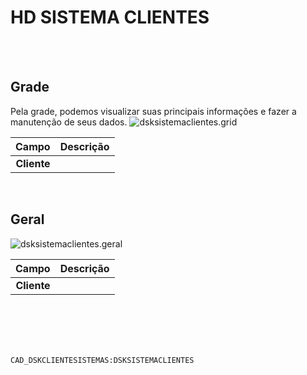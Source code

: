 # HD SISTEMA CLIENTES
<br>
<br>

## Grade
Pela grade, podemos visualizar suas principais informações e fazer a manutenção de seus dados.
![dsksistemaclientes.grid](https://raw.githubusercontent.com/netforcews/docs-erp/master/geral/imagens/dsksistemaclientes.grid.png)

Campo | Descrição
--:|---
**Cliente** | 
<br>

## Geral
![dsksistemaclientes.geral](https://raw.githubusercontent.com/netforcews/docs-erp/master/geral/imagens/dsksistemaclientes.geral.png)

Campo | Descrição
--:|---
**Cliente** | 
<br>
<br>
<br>
<br>

```CAD_DSKCLIENTESISTEMAS:DSKSISTEMACLIENTES```
